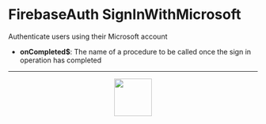 # FirebaseAuth SignInWithMicrosoft
Authenticate users using their Microsoft account
- **onCompleted&dollar;**: The name of a procedure to be called once the sign in operation has completed
---
<p align="center"><img valign="middle" width="76px" src="https://drive.google.com/uc?export=view&id=1c2KO0LJpvMS9X9CAGV6dOfciR7OWhdKA" /></p>